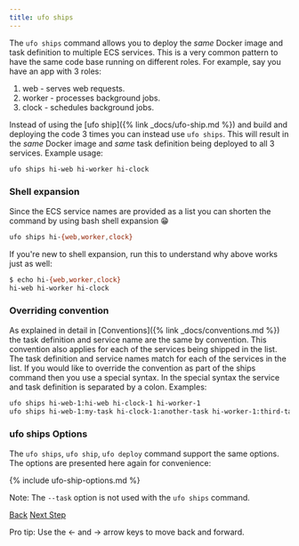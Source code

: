 ```yaml
---
title: ufo ships
---
```


The `ufo ships` command allows you to deploy the *same* Docker image and task definition to multiple ECS services.  This is a very common pattern to have the same code base running on different roles.  For example, say you have an app with 3 roles:

1. web - serves web requests.
2. worker - processes background jobs.
3. clock - schedules background jobs.

Instead of using the [ufo ship]({% link _docs/ufo-ship.md %}) and build and deploying the code 3 times you can instead use `ufo ships`.  This will result in the *same* Docker image and *same* task definition being deployed to all 3 services.  Example usage:

```sh
ufo ships hi-web hi-worker hi-clock
```

### Shell expansion

Since the ECS service names are provided as a list you can shorten the command by using bash shell expansion 😁

```sh
ufo ships hi-{web,worker,clock}
```

If you're new to shell expansion, run this to understand why above works just as well:

```sh
$ echo hi-{web,worker,clock}
hi-web hi-worker hi-clock
```

### Overriding convention

As explained in detail in [Conventions]({% link _docs/conventions.md %}) the task definition and service name are the same by convention.  This convention also applies for each of the services being shipped in the list. The task definition and service names match for each of the services in the list.  If you would like to override the convention as part of the ships command then you use a special syntax. In the special syntax the service and task definition is separated by a colon.  Examples:

```sh
ufo ships hi-web-1:hi-web hi-clock-1 hi-worker-1
ufo ships hi-web-1:my-task hi-clock-1:another-task hi-worker-1:third-task
```

### ufo ships Options

The `ufo ships`, `ufo ship`, `ufo deploy` command support the same options. The options are presented here again for convenience:

{% include ufo-ship-options.md %}

Note: The `--task` option is not used with the `ufo ships` command.

<a id="prev" class="btn btn-basic" href="{% link _docs/ufo-ship.md %}">Back</a>
<a id="next" class="btn btn-primary" href="{% link _docs/ufo-deploy.md %}">Next Step</a>
<p class="keyboard-tip">Pro tip: Use the <- and -> arrow keys to move back and forward.</p>

